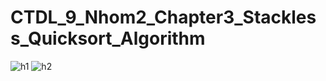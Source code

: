 # CTDL_9_Nhom2_Chapter3_Stackless_Quicksort_Algorithm
![h1](https://user-images.githubusercontent.com/92256900/209525438-583425ee-f856-47ee-a976-a73e7a65fba2.jpg)
![h2](https://user-images.githubusercontent.com/92256900/209525440-99543a37-a406-4994-87b4-b2975085ba84.png)
